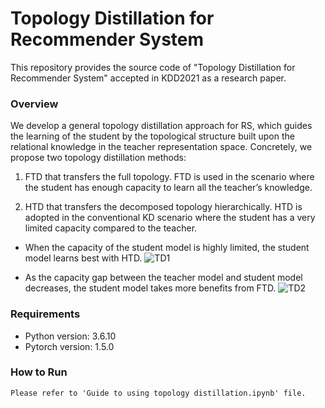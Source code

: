 # Topology Distillation for Recommender System
This repository provides the source code of "Topology Distillation for Recommender System" accepted in KDD2021 as a research paper.

### Overview
We develop a general topology distillation approach for RS, which guides the learning of the student by the topological structure built upon the relational knowledge in the teacher representation space.
Concretely, we propose two topology distillation methods: 

1) FTD that transfers the full topology. FTD is used in the scenario where the student has enough capacity to learn all the teacher’s knowledge.

2) HTD that transfers the decomposed topology hierarchically. HTD is adopted in the conventional KD scenario where the student has a very limited capacity compared to the teacher.

- When the capacity of the student model is highly limited, the student model learns best with HTD.
![TD1](https://user-images.githubusercontent.com/68782810/124361145-8a4ddc00-dc68-11eb-8a2f-1e93efd26184.jpg)

- As the capacity gap between the teacher model and student model decreases, the student model takes more benefits from FTD.
![TD2](https://user-images.githubusercontent.com/68782810/124361147-8b7f0900-dc68-11eb-8ccd-bfe93131c7b0.jpg)



### Requirements
- Python version: 3.6.10
- Pytorch version: 1.5.0


### How to Run
```
Please refer to 'Guide to using topology distillation.ipynb' file.
```
